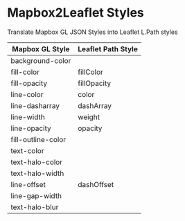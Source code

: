 # Mapbox2Leaflet Styles
Translate Mapbox GL JSON Styles into Leaflet L.Path styles

| Mapbox GL Style    	| Leaflet Path Style 	|
|--------------------	|--------------------	|
| background-color   	|                    	|
| fill-color         	| fillColor           	|
| fill-opacity       	| fillOpacity        	|
| line-color         	| color               	|
| line-dasharray     	| dashArray            	|
| line-width         	| weight              	|
| line-opacity       	| opacity              	|
| fill-outline-color 	|                    	|
| text-color         	|                    	|
| text-halo-color    	|                    	|
| text-halo-width    	|                    	|
| line-offset        	| dashOffset           	|
| line-gap-width     	|                    	|
| text-halo-blur     	|                    	|
